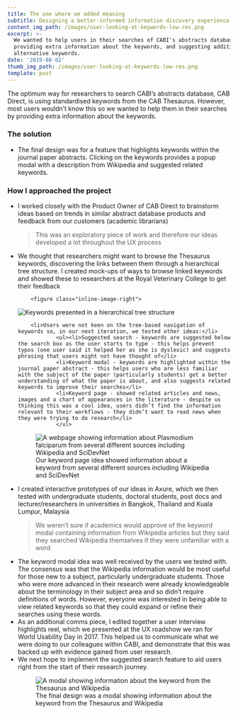 ```yaml
---
title: The one where we added meaning
subtitle: Designing a better-informed information discovery experience
content_img_path: /images/user-looking-at-keywords-low-res.png
excerpt: >-
  We wanted to help users in their searches of CABI's abstracts database by
  providing extra information about the keywords, and suggesting additional or
  alternative keywords.
date: '2019-08-02'
thumb_img_path: /images/user-looking-at-keywords-low-res.png
template: post
---
```

<section class="content case-study-detail">
The optimum way for researchers to search CABI’s abstracts database, CAB Direct, is using standardised keywords from the CAB Thesaurus. However, most users wouldn’t know this so we wanted to help them in their searches by providing extra information about the keywords.
</section>
<section class="content case-study-detail">
	<h3>The solution</h3>
	<ul>
		<li>The final design was for a feature that highlights keywords within the journal paper abstracts. Clicking on the keywords provides a popup modal with a description from Wikipedia and suggested related keywords.</li>
</section>
<section class="content case-study-detail">
	<h3>How I approached the project</h3>
	<ul>
		<li>I worked closely with the Product Owner of CAB Direct to brainstorm ideas based on trends in similar abstract database products and feedback from our customers (academic librarians)</li>
		<blockquote>This was an exploratory piece of work and therefore our ideas developed a lot throughout the UX process</blockquote>
		<li>We thought that researchers might want to browse the Thesaurus keywords, discovering the links between them through a hierarchical tree structure. I created mock-ups of ways to browse linked keywords and showed these to researchers at the Royal Veterinary College to get their feedback</li>
		
		<figure class="inline-image-right">
  <img src="/images/Thesaurus-hierarchy.png" alt="Keywords presented in a hierarchical tree structure"/>
  <figcaption></figcaption>
</figure>
		
		
		<li>Users were not keen on the tree-based navigation of keywords so, in our next iteration, we tested other ideas:</li>
				<ul><li>Suggested search - keywords are suggested below the search box as the user starts to type - this helps prevent typos (one user said it helped her as she is dyslexic) and suggests phrasing that users might not have thought of</li>
				<li>Keyword modal - keywords are highlighted within the journal paper abstract - this helps users who are less familiar with the subject of the paper (particularly students) get a better understanding of what the paper is about, and also suggests related keywords to improve their searches</li>
				<li>Keyword page - showed related articles and news, images and a chart of appearances in the literature - despite us thinking this was a cool idea, users didn’t find the information relevant to their workflows - they didn’t want to read news when they were trying to do research</li>
				</ul>
				
<figure>	
  <img src="/images/entity-page-idea.png"  alt="A webpage showing information about Plasmodium falciparum from several different sources including Wikipedia and SciDevNet"/>
  <figcaption>Our keyword page idea showed information about a keyword from several different sources including Wikipedia and SciDevNet</figcaption>	
</figure>	
		<li>I created interactive prototypes of our ideas in Axure, which we then tested with undergraduate students, doctoral students, post docs and lecturer/researchers in universities in Bangkok, Thailand and Kuala Lumpur, Malaysia</li>
		<blockquote>We weren’t sure if academics would approve of the keyword modal containing information from Wikipedia articles but they said they searched Wikipedia themselves if they were unfamiliar with a word</blockquote>
<li>The keyword modal idea was well received by the users we tested with. The consensus was that the Wikipedia information would be most useful for those new to a subject, particularly undergraduate students. Those who were more advanced in their research were already knowledgeable about the terminology in their subject area and so didn’t require definitions of words. However, everyone was interested in being able to view related keywords so that they could expand or refine their searches using these words.</li>
<li>As an additional comms piece, I edited together a user interview highlights reel, which we presented at the UX roadshow we ran for World Usability Day in 2017. This helped us to communicate what we were doing to our colleagues within CABI, and demonstrate that this was backed up with evidence gained from user research.</li>
<li>We next hope to implement the suggested search feature to aid users right from the start of their research journey.</li>
		<figure class="inline-image-right">
  <img src="/images/entity-popup-mockup.png" alt="A modal showing information about the keyword from the Thesaurus and Wikipedia"/>
  <figcaption>The final design was a modal showing information about the keyword from the Thesaurus and Wikipedia</figcaption>
</figure>

</section>

